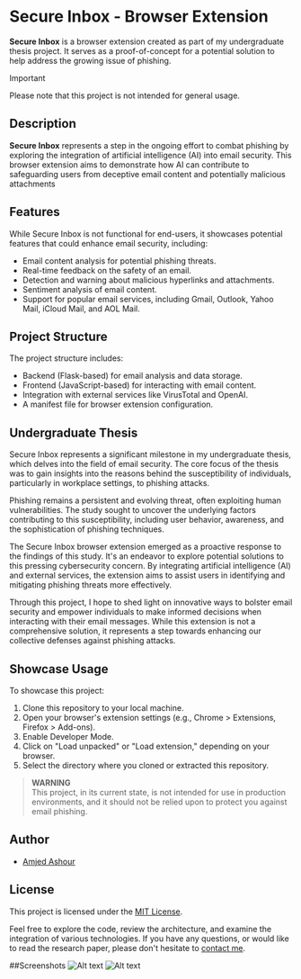 # Secure Inbox - Browser Extension

**Secure Inbox** is a browser extension created as part of my undergraduate thesis project. It serves as a proof-of-concept for a potential solution to help address the growing issue of phishing.
>[!IMPORTANT]
>Please note that this project is not intended for general usage.

## Description

**Secure Inbox** represents a step in the ongoing effort to combat phishing by exploring the integration of artificial intelligence (AI) into email security. This browser extension aims to demonstrate how AI can contribute to safeguarding users from deceptive email content and potentially malicious attachments

## Features

While Secure Inbox is not functional for end-users, it showcases potential features that could enhance email security, including:

- Email content analysis for potential phishing threats.
- Real-time feedback on the safety of an email.
- Detection and warning about malicious hyperlinks and attachments.
- Sentiment analysis of email content.
- Support for popular email services, including Gmail, Outlook, Yahoo Mail, iCloud Mail, and AOL Mail.

## Project Structure

The project structure includes:

- Backend (Flask-based) for email analysis and data storage.
- Frontend (JavaScript-based) for interacting with email content.
- Integration with external services like VirusTotal and OpenAI.
- A manifest file for browser extension configuration.

## Undergraduate Thesis

Secure Inbox represents a significant milestone in my undergraduate thesis, which delves into the field of email security. The core focus of the thesis was to gain insights into the reasons behind the susceptibility of individuals, particularly in workplace settings, to phishing attacks.

Phishing remains a persistent and evolving threat, often exploiting human vulnerabilities. The study sought to uncover the underlying factors contributing to this susceptibility, including user behavior, awareness, and the sophistication of phishing techniques.

The Secure Inbox browser extension emerged as a proactive response to the findings of this study. It's an endeavor to explore potential solutions to this pressing cybersecurity concern. By integrating artificial intelligence (AI) and external services, the extension aims to assist users in identifying and mitigating phishing threats more effectively.

Through this project, I hope to shed light on innovative ways to bolster email security and empower individuals to make informed decisions when interacting with their email messages. While this extension is not a comprehensive solution, it represents a step towards enhancing our collective defenses against phishing attacks.

## Showcase Usage

To showcase this project:

1. Clone this repository to your local machine.
2. Open your browser's extension settings (e.g., Chrome > Extensions, Firefox > Add-ons).
3. Enable Developer Mode.
4. Click on "Load unpacked" or "Load extension," depending on your browser.
5. Select the directory where you cloned or extracted this repository.

> **WARNING**  
> This project, in its current state, is not intended for use in production environments, and it should not be relied upon to protect you against email phishing.

## Author

- [Amjed Ashour](https://github.com/AmjedAshour)

## License

This project is licensed under the [MIT License](LICENSE).

Feel free to explore the code, review the architecture, and examine the integration of various technologies. If you have any questions, or would like to read the research paper, please don't hesitate to [contact me](mailto:eamjadashour@gmail.com).

##Screenshots
![Alt text](/https://imgur.com/fJMctWc)
![Alt text](https://imgur.com/sU5KLll)

